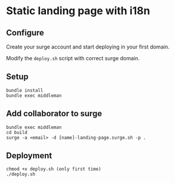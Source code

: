 # Static landing page with i18n

## Configure

Create your surge account and start deploying in your first domain.

Modify the `deploy.sh` script with correct surge domain.

## Setup

```
bundle install
bundle exec middleman
```

## Add collaborator to surge

```
bundle exec middleman
cd build
surge -a <email> -d [name]-landing-page.surge.sh -p .
```

## Deployment

```
chmod +x deploy.sh (only first time)
./deploy.sh
```

